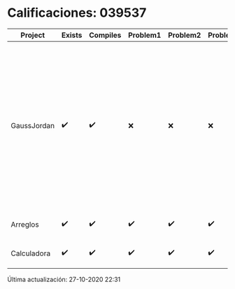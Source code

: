 # Calificaciones: 039537
|Project|Exists|Compiles|Problem1|Problem2|Problem3|Extra|Grade|CommitHash|CommitDate|CheckDate|DueDate|Comments|
|-|-|-|-|-|-|-|-|-|-|-|-|-|
|GaussJordan|✔️|✔️|❌|❌|❌|❌|6.0|e994205812752e2f413774882b421a10e33c11a3|26-10-2020 13:06:44|27-10-2020 22:30:18|29-10-2020 21:00:00|No aplica correctamente el método de Gauss-Jordan/No aplica correctamente el método de Gauss-Jordan/No avisa al usuario que el sistema no tiene solución/No intercambia las filas cuando un pivote es cero|
|Arreglos|✔️|✔️|✔️|✔️|✔️|✔️|10.0|8760253d9374b91c04075798c585ceab9dff917b|15-10-2020 15:18:16|27-10-2020 22:29:37|22-10-2020 21:00:00|///|
|Calculadora|✔️|✔️|✔️|✔️|✔️|✔️|10.0|d99465d468b8d2e1d35ec66dc6dc51ca7941df8c|09-10-2020 11:04:00|15-10-2020 21:24:51|15-10-2020 21:00:00|nan|

Última actualización: 27-10-2020 22:31